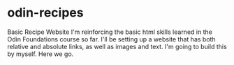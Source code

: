 # odin-recipes
Basic Recipe Website
I'm reinforcing the basic html skills learned in the Odin Foundations course so far.
I'll be setting up a website that has both relative and absolute links, as well as images and text.
I'm going to build this by myself.
Here we go.